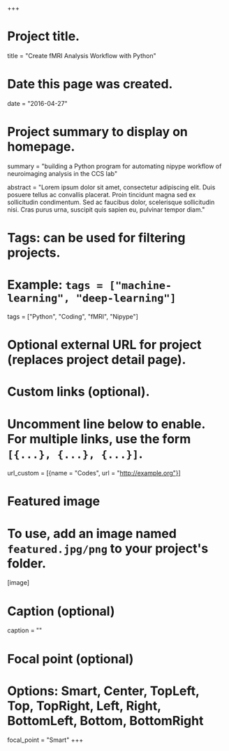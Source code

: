 +++
# Project title.
title = "Create fMRI Analysis Workflow with Python"

# Date this page was created.
date = "2016-04-27"

# Project summary to display on homepage.
summary = "building a Python program for automating nipype workflow of neuroimaging analysis in the CCS lab"

abstract = "Lorem ipsum dolor sit amet, consectetur adipiscing elit. Duis posuere tellus ac convallis placerat. Proin tincidunt magna sed ex sollicitudin condimentum. Sed ac faucibus dolor, scelerisque sollicitudin nisi. Cras purus urna, suscipit quis sapien eu, pulvinar tempor diam." 

# Tags: can be used for filtering projects.
# Example: `tags = ["machine-learning", "deep-learning"]`
tags = ["Python", "Coding", "fMRI", "Nipype"]

# Optional external URL for project (replaces project detail page).
# Custom links (optional).
#   Uncomment line below to enable. For multiple links, use the form `[{...}, {...}, {...}]`.
url_custom = [{name = "Codes", url = "http://example.org"}]



# Featured image
# To use, add an image named `featured.jpg/png` to your project's folder. 
[image]

# Caption (optional)
caption = ""

  # Focal point (optional)
  # Options: Smart, Center, TopLeft, Top, TopRight, Left, Right, BottomLeft, Bottom, BottomRight
  focal_point = "Smart"
+++
